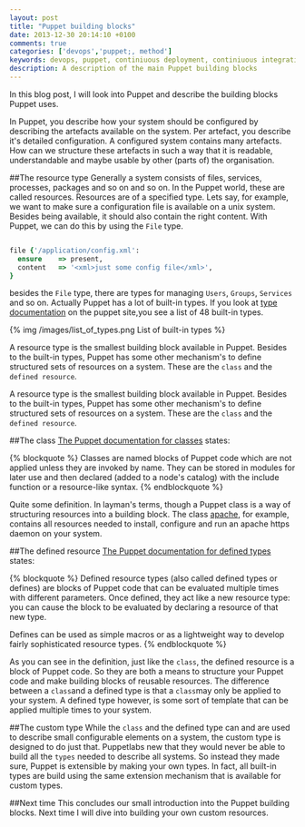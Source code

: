 ```yaml
---
layout: post
title: "Puppet building blocks"
date: 2013-12-30 20:14:10 +0100
comments: true
categories: ['devops','puppet;, method']
keywords: devops, puppet, continiuous deployment, continiuous integration
description: A description of the main Puppet building blocks
---
```


In this blog post,  I will look into Puppet and describe the building blocks Puppet uses.

In Puppet, you describe how your system should be configured by describing the artefacts available on the system. Per artefact, you describe it's detailed configuration. A configured system contains many artefacts. How can we structure these artefacts in such a way that it is readable, understandable and maybe usable by other (parts of) the organisation.

<!-- more -->

##The resource type
Generally a system consists of files, services, processes, packages and so on and so on. In the Puppet world, these are called resources. Resources are of a specified type. Lets say, for example, we want to make sure a configuration file is available on a unix system.  Besides being available, it should also contain the right content. With Puppet, we can do this by using the `File` type.

```ruby

file {'/application/config.xml':
  ensure	=> present,
  content	=> '<xml>just some config file</xml>',
}
```

besides the `File` type, there are types for managing `Users`, `Groups`, `Services` and so on. Actually Puppet has a lot of built-in types. If you look at [type documentation](http://docs.puppetlabs.com/references/latest/type.html) on the puppet site,you see a list of 48 built-in types.

{% img /images/list_of_types.png List of built-in types %}

A resource type is the smallest building block available in Puppet. Besides to the built-in types, Puppet has some other mechanism's to define structured sets of resources on a system. These are the `class` and the `defined resource`.

A resource type is the smallest building block available in Puppet. Besides to the built-in types, Puppet has some other mechanism's to define structured sets of resources on a system. These are the `class` and the `defined resource`. 


##The class
[The Puppet documentation for classes](http://docs.puppetlabs.com/puppet/2.7/reference/lang_classes.html) states:

{% blockquote %}
Classes are named blocks of Puppet code which are not applied unless they are invoked by name. They can be stored in
modules for later use and then declared (added to a node's catalog) with the include function or a resource-like syntax.
{% endblockquote %}

Quite some definition. In layman's terms, though a Puppet class is a way of structuring resources into a building block. The class [apache](https://forge.puppetlabs.com/puppetlabs/apache), for example, contains all resources needed to install, configure and run an apache https daemon on your system.


##The defined resource
[The Puppet documentation for defined types](http://docs.puppetlabs.com/puppet/2.7/reference/lang_defined_types.html) states:

{% blockquote %}
Defined resource types (also called defined types or defines) are blocks of Puppet code that can be evaluated multiple
times with different parameters. Once defined, they act like a new resource type: you can cause the block to be evaluated
by declaring a resource of that new type.

Defines can be used as simple macros or as a lightweight way to develop fairly sophisticated resource types.
{% endblockquote %}

As you can see in the definition, just like the `class`, the defined resource is a block of Puppet code. So they are both a means to structure your Puppet code and make building blocks of reusable resources. The difference between a `class`and a  defined type is that a `class`may only be applied to your system. A defined type however, is some sort of template that can be applied multiple times to your system.


##The custom type
While the `class` and the defined type can and are used to describe small configurable elements on a system, the custom type is designed to do just that. Puppetlabs new that they would never be able to build all the `types` needed to describe all systems. So instead they made sure, Puppet is extensible by making your own types. In fact, all built-in types are build using the same extension mechanism that is available for custom types.


##Next time
This concludes our small introduction into the Puppet building blocks. Next time I will dive into building your own custom resources.
